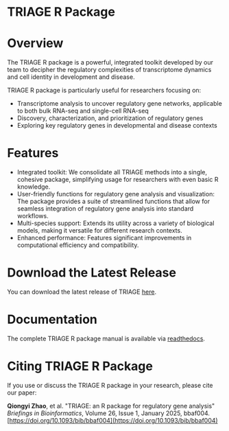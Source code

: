 # TRIAGE R Package

# Overview
The TRIAGE R package is a powerful, integrated toolkit developed by our team to decipher the regulatory complexities of transcriptome dynamics and cell identity in development and disease. 

TRIAGE R package is particularly useful for researchers focusing on:
- Transcriptome analysis to uncover regulatory gene networks, applicable to both bulk RNA-seq and single-cell RNA-seq
- Discovery, characterization, and prioritization of regulatory genes
- Exploring key regulatory genes in developmental and disease contexts

# Features
- Integrated toolkit: We consolidate all TRIAGE methods into a single, cohesive package, simplifying usage for researchers with even basic R knowledge.
- User-friendly functions for regulatory gene analysis and visualization: The package provides a suite of streamlined functions that allow for seamless integration of regulatory gene analysis into standard workflows.
- Multi-species support: Extends its utility across a variety of biological models, making it versatile for different research contexts.
- Enhanced performance: Features significant improvements in computational efficiency and compatibility.

# Download the Latest Release
You can download the latest release of TRIAGE [here](https://github.com/Qiongyi/TRIAGE_R_Package/releases/latest/download/TRIAGE_1.1.7.tar.gz).

# Documentation
The complete TRIAGE R package manual is available via [readthedocs](https://triage-r-package.readthedocs.io/en/latest/index.html).

# Citing TRIAGE R Package
If you use or discuss the TRIAGE R package in your research, please cite our paper: 

**Qiongyi Zhao**, et al. "TRIAGE: an R package for regulatory gene analysis"
*Briefings in Bioinformatics*, Volume 26, Issue 1, January 2025, bbaf004.
[https://doi.org/10.1093/bib/bbaf004](https://doi.org/10.1093/bib/bbaf004)
